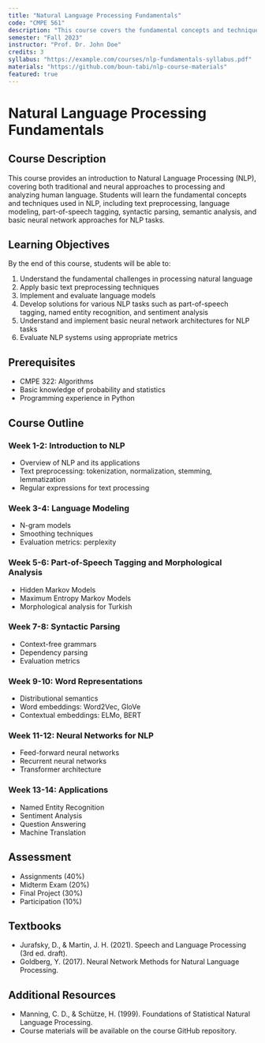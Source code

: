 ```yaml
---
title: "Natural Language Processing Fundamentals"
code: "CMPE 561"
description: "This course covers the fundamental concepts and techniques in Natural Language Processing (NLP), including text preprocessing, language modeling, part-of-speech tagging, syntactic parsing, semantic analysis, and basic neural network approaches for NLP tasks."
semester: "Fall 2023"
instructor: "Prof. Dr. John Doe"
credits: 3
syllabus: "https://example.com/courses/nlp-fundamentals-syllabus.pdf"
materials: "https://github.com/boun-tabi/nlp-course-materials"
featured: true
---
```


# Natural Language Processing Fundamentals

## Course Description

This course provides an introduction to Natural Language Processing (NLP), covering both traditional and neural approaches to processing and analyzing human language. Students will learn the fundamental concepts and techniques used in NLP, including text preprocessing, language modeling, part-of-speech tagging, syntactic parsing, semantic analysis, and basic neural network approaches for NLP tasks.

## Learning Objectives

By the end of this course, students will be able to:

1. Understand the fundamental challenges in processing natural language
2. Apply basic text preprocessing techniques
3. Implement and evaluate language models
4. Develop solutions for various NLP tasks such as part-of-speech tagging, named entity recognition, and sentiment analysis
5. Understand and implement basic neural network architectures for NLP tasks
6. Evaluate NLP systems using appropriate metrics

## Prerequisites

- CMPE 322: Algorithms
- Basic knowledge of probability and statistics
- Programming experience in Python

## Course Outline

### Week 1-2: Introduction to NLP
- Overview of NLP and its applications
- Text preprocessing: tokenization, normalization, stemming, lemmatization
- Regular expressions for text processing

### Week 3-4: Language Modeling
- N-gram models
- Smoothing techniques
- Evaluation metrics: perplexity

### Week 5-6: Part-of-Speech Tagging and Morphological Analysis
- Hidden Markov Models
- Maximum Entropy Markov Models
- Morphological analysis for Turkish

### Week 7-8: Syntactic Parsing
- Context-free grammars
- Dependency parsing
- Evaluation metrics

### Week 9-10: Word Representations
- Distributional semantics
- Word embeddings: Word2Vec, GloVe
- Contextual embeddings: ELMo, BERT

### Week 11-12: Neural Networks for NLP
- Feed-forward neural networks
- Recurrent neural networks
- Transformer architecture

### Week 13-14: Applications
- Named Entity Recognition
- Sentiment Analysis
- Question Answering
- Machine Translation

## Assessment

- Assignments (40%)
- Midterm Exam (20%)
- Final Project (30%)
- Participation (10%)

## Textbooks

- Jurafsky, D., & Martin, J. H. (2021). Speech and Language Processing (3rd ed. draft).
- Goldberg, Y. (2017). Neural Network Methods for Natural Language Processing.

## Additional Resources

- Manning, C. D., & Schütze, H. (1999). Foundations of Statistical Natural Language Processing.
- Course materials will be available on the course GitHub repository. 